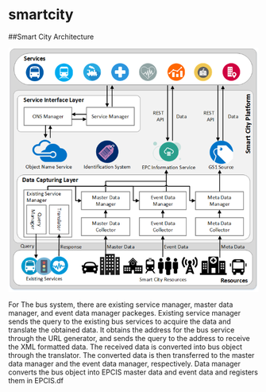# smartcity

##Smart City Architecture

![Alt text](/SmartCityPlatform/Images/architecture.png)

For The bus system, there are existing service manager, master data manager, and event data manager packeges.
Existing service manager sends the query to the existing bus services to acquire the data and translate the obtained data. 
It obtains the address for the bus service through the URL generator, and sends the query to the address to receive the XML 
formatted data. The received data is converted into bus object through the translator. The converted data is then transferred to 
the master data manager and the event data manager, respectively. Data manager converts the bus object into EPCIS master data 
and event data and registers them in EPCIS.df


